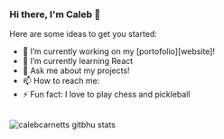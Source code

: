 ### Hi there, I'm Caleb 👋

Here are some ideas to get you started:

- 🔭 I’m currently working on my [portofolio][website]!
- 🌱 I’m currently learning React
- 💬 Ask me about my projects!
- 📫 How to reach me:
- ⚡ Fun fact: I love to play chess and pickleball

<br />
<!-- [website]: https://calebcarnett.github.io/Portfolio/
![Calebs GitHub stats](https://github-readme-stats.vercel.app/api?username=calebcarnett)](https://github.com/calebcarnett/github-readme-stats) -->
<img alt="calebcarnetts gitbhu stats"  src="https://github-readme-stats.vercel.app/api?username=calebcarnett&hide=contributions&theme=tokyonight">
